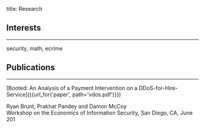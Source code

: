 title: Research

## Interests
-----

security, math, ecrime 

## Publications
-----

[Booted: An Analysis of a Payment Intervention on a
DDoS-for-Hire-Service]({{url_for('paper', path='vdos.pdf')}})

Ryan Brunt, Prakhar Pandey and Damon McCoy  
Workshop on the Economics of Information Security, San Diego, CA, June 201
